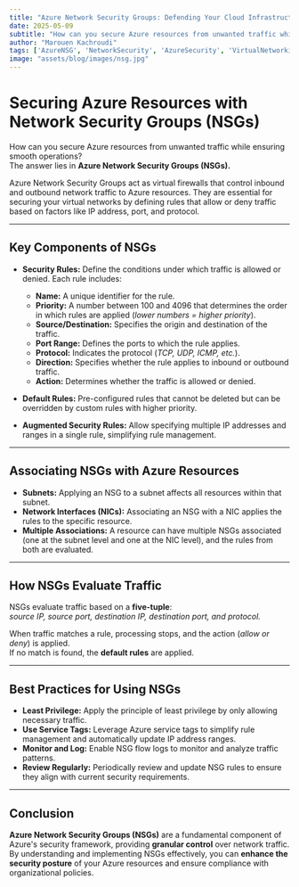 ```yaml
---
title: "Azure Network Security Groups: Defending Your Cloud Infrastructure"
date: 2025-05-09
subtitle: "How can you secure Azure resources from unwanted traffic while ensuring smooth operations?"
author: "Marouen Kachroudi"
tags: ['AzureNSG', 'NetworkSecurity', 'AzureSecurity', 'VirtualNetworking', 'CloudGovernance', 'CloudArchitect']
image: "assets/blog/images/nsg.jpg"
---
```


# Securing Azure Resources with Network Security Groups (NSGs)

How can you secure Azure resources from unwanted traffic while ensuring smooth operations?  
The answer lies in **Azure Network Security Groups (NSGs).**

Azure Network Security Groups act as virtual firewalls that control inbound and outbound network traffic to Azure resources. They are essential for securing your virtual networks by defining rules that allow or deny traffic based on factors like IP address, port, and protocol.

---

## Key Components of NSGs

- **Security Rules:** Define the conditions under which traffic is allowed or denied. Each rule includes:
  - **Name:** A unique identifier for the rule.  
  - **Priority:** A number between 100 and 4096 that determines the order in which rules are applied (*lower numbers = higher priority*).  
  - **Source/Destination:** Specifies the origin and destination of the traffic.  
  - **Port Range:** Defines the ports to which the rule applies.  
  - **Protocol:** Indicates the protocol (*TCP, UDP, ICMP, etc.*).  
  - **Direction:** Specifies whether the rule applies to inbound or outbound traffic.  
  - **Action:** Determines whether the traffic is allowed or denied.  

- **Default Rules:** Pre-configured rules that cannot be deleted but can be overridden by custom rules with higher priority.  

- **Augmented Security Rules:** Allow specifying multiple IP addresses and ranges in a single rule, simplifying rule management.  

---

## Associating NSGs with Azure Resources

- **Subnets:** Applying an NSG to a subnet affects all resources within that subnet.  
- **Network Interfaces (NICs):** Associating an NSG with a NIC applies the rules to the specific resource.  
- **Multiple Associations:** A resource can have multiple NSGs associated (one at the subnet level and one at the NIC level), and the rules from both are evaluated.  

---

## How NSGs Evaluate Traffic

NSGs evaluate traffic based on a **five-tuple**:  
*source IP, source port, destination IP, destination port, and protocol.*  

When traffic matches a rule, processing stops, and the action (*allow or deny*) is applied.  
If no match is found, the **default rules** are applied.  

---

## Best Practices for Using NSGs

- **Least Privilege:** Apply the principle of least privilege by only allowing necessary traffic.  
- **Use Service Tags:** Leverage Azure service tags to simplify rule management and automatically update IP address ranges.  
- **Monitor and Log:** Enable NSG flow logs to monitor and analyze traffic patterns.  
- **Review Regularly:** Periodically review and update NSG rules to ensure they align with current security requirements.  

---

## Conclusion

**Azure Network Security Groups (NSGs)** are a fundamental component of Azure's security framework, providing **granular control** over network traffic. By understanding and implementing NSGs effectively, you can **enhance the security posture** of your Azure resources and ensure compliance with organizational policies.

